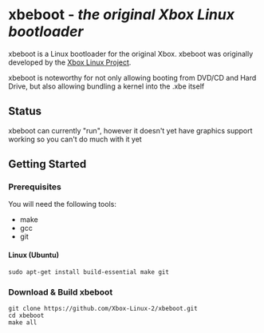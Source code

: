 xbeboot - *the original Xbox Linux bootloader*
==============================================
xbeboot is a Linux bootloader for the original Xbox. xbeboot was originally developed by the [Xbox Linux Project](https://web.archive.org/web/20100617000252/http://www.xbox-linux.org/wiki/Main_Page).

xbeboot is noteworthy for not only allowing booting from DVD/CD and Hard Drive, but also allowing bundling a kernel into the .xbe itself

Status
------
xbeboot can currently "run", however it doesn't yet have graphics support working so you can't do much with it yet

Getting Started
---------------
### Prerequisites
You will need the following tools:
- make
- gcc
- git

#### Linux (Ubuntu)

    sudo apt-get install build-essential make git

### Download & Build xbeboot
    git clone https://github.com/Xbox-Linux-2/xbeboot.git
    cd xbeboot
    make all
